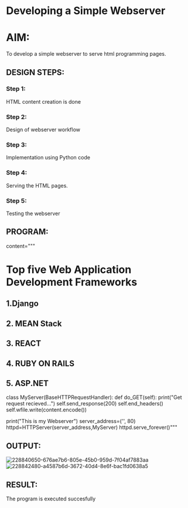 # Developing a Simple Webserver

# AIM:

To develop a simple webserver to serve html programming pages.

## DESIGN STEPS:

### Step 1:

HTML content creation is done

### Step 2:

Design of webserver workflow

### Step 3:

Implementation using Python code

### Step 4:

Serving the HTML pages.

### Step 5:

Testing the webserver

## PROGRAM:

content="""
<!doctype html>
<html>
<head>
<title> My Web Server</title>
</head>
<body>
<h1> Top five Web Application Development Frameworks </h1>
<h2> 1.Django </h2>
<h2> 2. MEAN Stack </h2>
<h2> 3. REACT </h2>
<h2> 4.  RUBY ON RAILS</h2>
<h2> 5. ASP.NET </h2>

</body>
</html>




class MyServer(BaseHTTPRequestHandler):
    def do_GET(self):
        print("Get request recieved...")
        self.send_response(200)
        self.end_headers()
        self.wfile.write(content.encode())

print("This is my Webserver")
server_address=('', 80)
httpd=HTTPServer(server_address,MyServer)
httpd.serve_forever()"""

## OUTPUT:
![228840650-676ae7b6-805e-45b0-959d-7f04af7883aa](https://github.com/easwari21/webserver/assets/131534979/346efea8-a3d0-46bf-b741-159a75ca2ccf)
![228842480-a4587b6d-3672-40d4-8e6f-bac1fd0638a5](https://github.com/easwari21/webserver/assets/131534979/6aa13e05-bbdd-4d22-84ea-5cf7177e8dba)

## RESULT:
The program is executed succesfully
